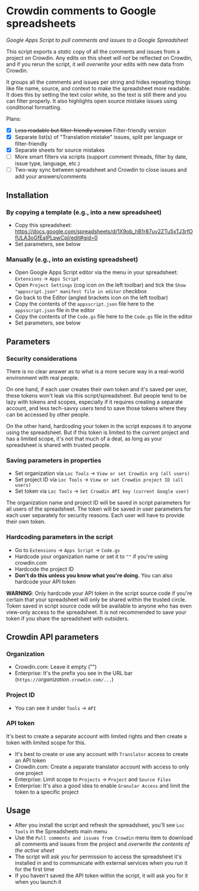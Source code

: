 # Crowdin comments to Google spreadsheets
*Google Apps Script to pull comments and issues to a Google Spreadsheet*

This script exports a *static* copy of all the comments and issues from a project on Crowdin. Any edits on this sheet *will not* be reflected on Crowdin, and if you rerun the script, it *will overwrite* your edits with new data from Crowdin.

It groups all the comments and issues per string and hides repeating things like file name, source, and context to make the spreadsheet more readable. It does this by setting the text color white, so the text is still there and you can filter properly. It also highlights open source mistake issues using conditional formatting.

Plans:
- [x] ~~Less readable but filter-friendly version~~ Filter-friendly version
- [x] Separate list(s) of "Translation mistake" issues, split per language or filter-friendly
- [x] Separate sheets for source mistakes
- [ ] More smart filters via scripts (support comment threads, filter by date, issue type, language, etc.)
- [ ] Two-way sync between spreadsheet and Crowdin to close issues and add your answers/comments

## Installation
### By copying a template (e.g., into a new spreadsheet)
- Copy this spreadsheet: https://docs.google.com/spreadsheets/d/1X9ob_hB1r87uv2ZTu5xTJ3rfOfULA3oGfEaIPLpwCpI/edit#gid=0
- Set parameters, see below

### Manually (e.g., into an existing spreadsheet)
- Open Google Apps Script editor via the menu in your spreadsheet: `Extensions` → `Apps Script`
- Open `Project Settings` (cog icon on the left toolbar) and tick the `Show "appscript.json" manifest file in editor` checkbox
- Go back to the Editor (angled brackets icon on the left toolbar)
- Copy the contents of the `appsscript.json` file here to the `appsscript.json` file in the editor
- Copy the contents of the `Code.gs` file here to the `Code.gs` file in the editor
- Set parameters, see below

## Parameters
### Security considerations
There is no clear answer as to what is a more secure way in a real-world environment with real people.

On one hand, if each user creates their own token and it's saved per user, these tokens won't leak via this script/spreadsheet. But people tend to be lazy with tokens and scopes, especially if it requires creating a separate account, and less tech-savvy users tend to save those tokens where they can be accessed by other people.

On the other hand, hardcoding your token in the script exposes it to anyone using the spreadsheet. But if this token is limited to the current project and has a limited scope, it's not that much of a deal, as long as your spreadsheet is shared with trusted people.

### Saving parameters in properties
- Set organization via `Loc Tools` → `View or set Crowdin org (all users)`
- Set project ID via `Loc Tools` → `View or set Crowdin project ID (all users)`
- Set token via `Loc Tools` → `Set Crowdin API key (current Google user)`

The organization name and project ID will be saved in script parameters for all users of the spreadsheet. The token will be saved in user parameters for each user separately for security reasons. Each user will have to provide their own token.

### Hardcoding parameters in the script
- Go to `Extensions` → `Apps Script` → `Code.gs`
- Hardcode your organization name or set it to `""` if you're using crowdin.com
- Hardcode the project ID
- **Don't do this unless you know what you're doing.** You can also hardcode your API token

**WARNING**: Only hardcode your API token in the script source code if you're certain that your spreadsheet will only be shared within the trusted circle. Token saved in script source code will be available to anyone who has even view-only access to the spreadsheet. It is not recommended to save your token if you share the spreadsheet with outsiders.

## Crowdin API parameters
### Organization
- Crowdin.com: Leave it empty ("")
- Enterprise: It's the prefix you see in the URL bar (`https://`*organization*`.crowdin.com/...`)

### Project ID
- You can see it under `Tools` → `API`

### API token
It's best to create a separate account with limited rights and then create a token with limited scope for this.
- It's best to create or use any account with `Translator` access to create an API token
- Crowdin.com: Create a separate translator account with access to only one project
- Enterprise: Limit scope to `Projects` → `Project` and `Source Files`
- Enterprise: It's also a good idea to enable `Granular Access` and limit the token to a specific project

## Usage
- After you install the script and refresh the spreadsheet, you'll see `Loc Tools` in the Spreadsheets main menu
- Use the `Pull comments and issues from Crowdin` menu item to download all comments and issues from the project and *overwrite the contents of the active sheet*
- The script will ask you for permission to access the spreadsheet it's installed in and to communicate with external services when you run it for the first time
- If you haven't saved the API token within the script, it will ask you for it when you launch it
